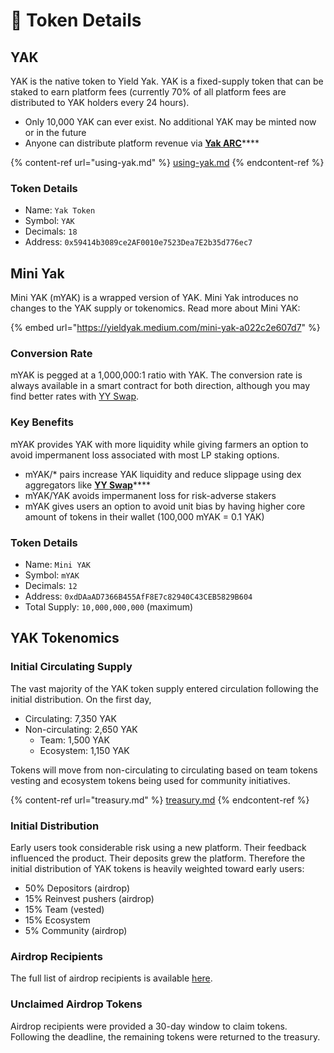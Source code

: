 # 🐃 Token Details

## YAK

YAK is the native token to Yield Yak. YAK is a fixed-supply token that can be staked to earn platform fees (currently 70% of all platform fees are distributed to YAK holders every 24 hours).&#x20;

* Only 10,000 YAK can ever exist. No additional YAK may be minted now or in the future
* Anyone can distribute platform revenue via [**Yak ARC**](https://yieldyak.com/arc)****

{% content-ref url="using-yak.md" %}
[using-yak.md](using-yak.md)
{% endcontent-ref %}

### Token Details

* Name: `Yak Token`
* Symbol: `YAK`&#x20;
* Decimals: `18`&#x20;
* Address: `0x59414b3089ce2AF0010e7523Dea7E2b35d776ec7`&#x20;

## Mini Yak

Mini YAK (mYAK) is a wrapped version of YAK. Mini Yak introduces no changes to the YAK supply or tokenomics. Read more about Mini YAK:

{% embed url="https://yieldyak.medium.com/mini-yak-a022c2e607d7" %}

### Conversion Rate

mYAK is pegged at a 1,000,000:1 ratio with YAK. The conversion rate is always available in a smart contract for both direction, although you may find better rates with [YY Swap](https://yieldyak.com/swap).

### Key Benefits

mYAK provides YAK with more liquidity while giving farmers an option to avoid impermanent loss associated with most LP staking options.

* mYAK/\* pairs increase YAK liquidity and reduce slippage using dex aggregators like [**YY Swap**](htps://yieldyak.com/swap)****
* mYAK/YAK avoids impermanent loss for risk-adverse stakers
* mYAK gives users an option to avoid unit bias by having higher core amount of tokens in their wallet (100,000 mYAK = 0.1 YAK)

### Token Details

* Name: `Mini YAK`
* Symbol: `mYAK`
* Decimals: `12`
* Address: `0xdDAaAD7366B455AfF8E7c82940C43CEB5829B604`
* Total Supply: `10,000,000,000` (maximum)

## YAK Tokenomics

### Initial Circulating Supply

The vast majority of the YAK token supply entered circulation following the initial distribution. On the first day,

* Circulating: 7,350 YAK
* Non-circulating: 2,650 YAK
  * Team: 1,500 YAK
  * Ecosystem: 1,150 YAK

Tokens will move from non-circulating to circulating based on team tokens vesting and ecosystem tokens being used for community initiatives.

{% content-ref url="treasury.md" %}
[treasury.md](treasury.md)
{% endcontent-ref %}

### Initial Distribution

Early users took considerable risk using a new platform. Their feedback influenced the product. Their deposits grew the platform. Therefore the initial distribution of YAK tokens is heavily weighted toward early users:

* 50% Depositors (airdrop)
* 15% Reinvest pushers (airdrop)
* 15% Team (vested)
* 15% Ecosystem
* 5% Community (airdrop)

### Airdrop Recipients

The full list of airdrop recipients is available [here](https://github.com/yieldyak/airdrop).

### Unclaimed Airdrop Tokens

Airdrop recipients were provided a 30-day window to claim tokens. Following the deadline, the remaining tokens were returned to the treasury.

